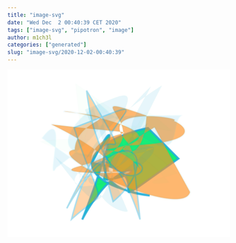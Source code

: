 ```yaml
---
title: "image-svg"
date: "Wed Dec  2 00:40:39 CET 2020"
tags: ["image-svg", "pipotron", "image"]
author: m1ch3l
categories: ["generated"]
slug: "image-svg/2020-12-02-00:40:39"
---
```


![](image.svg)
